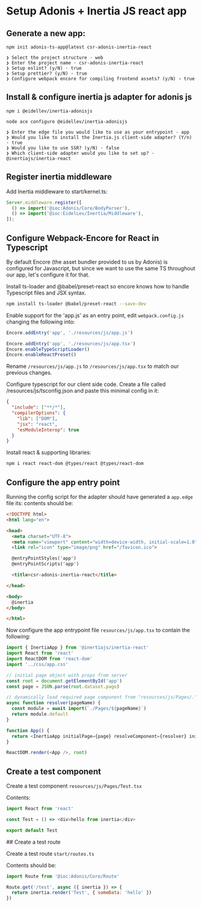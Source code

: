 # Setup Adonis + Inertia JS react app

## Generate a new app:

```
npm init adonis-ts-app@latest csr-adonis-inertia-react

❯ Select the project structure · web
❯ Enter the project name · csr-adonis-inertia-react
❯ Setup eslint? (y/N) · true
❯ Setup prettier? (y/N) · true
❯ Configure webpack encore for compiling frontend assets? (y/N) › true
```

## Install & configure inertia js adapter for adonis js

```
npm i @eidellev/inertia-adonisjs
```

```
node ace configure @eidellev/inertia-adonisjs

❯ Enter the edge file you would like to use as your entrypoint · app
❯ Would you like to install the Inertia.js client-side adapter? (Y/n) · true
❯ Would you like to use SSR? (y/N) · false
❯ Which client-side adapter would you like to set up? · @inertiajs/inertia-react
```

## Register inertia middleware

Add Inertia middleware to start/kernel.ts:
<!-- what does kernel.ts in AdonisJS do -->

```javascript
Server.middleware.register([
  () => import('@ioc:Adonis/Core/BodyParser'),
  () => import('@ioc:EidelLev/Inertia/Middleware'),
]);
```
<!-- can you summarise what the Inertia middleware from EidelLev does, can we link to the source and explain? -->
## Configure Webpack-Encore for React in Typescript 

By default Encore (the asset bundler provided to us by Adonis) is configured for Javascript, but since we want to use the same TS throughout our app, let's configure it for that.

Install ts-loader and @babel/preset-react so encore knows how to handle Typescript files and JSX syntax.
```bash
npm install ts-loader @babel/preset-react --save-dev
```
<!-- what does the TS loader do & what does preset-react do, can we link to more detailed explainer -->

Enable support for the 'app.js' as an entry point, edit `webpack.config.js` changing the following into:
```javascript
Encore.addEntry('app', './resources/js/app.js')
```
<!-- what is an entry point & why do we need one for app.js? -->

```javascript
Encore.addEntry('app', './resources/js/app.tsx')
Encore.enableTypeScriptLoader()
Encore.enableReactPreset()
```
<!-- what does each of these Encore methods setup, break it down in detail -->

Rename `/resources/js/app.js` to `/resources/js/app.tsx` to match our previous changes.

Configure typescript for our client side code. Create a file called /resources/js/tsconfig.json and paste this minimal config in it:
```json
{
  "include": ["**/*"],
  "compilerOptions": {
    "lib": ["DOM"],
    "jsx": "react",
    "esModuleInterop": true
  }
}
```

Install react & supporting libraries:
```bash
npm i react react-dom @types/react @types/react-dom
```

## Configure the app entry point

Running the config script for the adapter should have generated a `app.edge` file its: contents should be:
```html
<!DOCTYPE html>
<html lang="en">

<head>
  <meta charset="UTF-8">
  <meta name="viewport" content="width=device-width, initial-scale=1.0">
  <link rel="icon" type="image/png" href="/favicon.ico">

  @entryPointStyles('app')
  @entryPointScripts('app')

  <title>csr-adonis-inertia-react</title>

</head>

<body>
  @inertia
</body>

</html>
```

Now configure the app entrypoint file `resources/js/app.tsx` to contain the following:
```javascript
import { InertiaApp } from '@inertiajs/inertia-react'
import React from 'react'
import ReactDOM from 'react-dom'
import '../css/app.css'

// initial page object with props from server
const root = document.getElementById('app')
const page = JSON.parse(root.dataset.page)

// dynamically load required page component from "resources/js/Pages/." dir
async function resolver(pageName) {
  const module = await import(`./Pages/${pageName}`)
  return module.default
}

function App() {
  return <InertiaApp initialPage={page} resolveComponent={resolver} initialComponent={''} />
}

ReactDOM.render(<App />, root)

```

## Create a test component

Create a test component `resources/js/Pages/Test.tsx`

Contents:
```javascript
import React from 'react'

const Test = () => <div>hello from inertia</div>

export default Test

```

## Create a test route 

Create a test route `start/routes.ts`

Contents should be:
```javascript
import Route from '@ioc:Adonis/Core/Route'

Route.get('/test', async ({ inertia }) => {
  return inertia.render('Test', { someData: 'hello' })
}) 
```